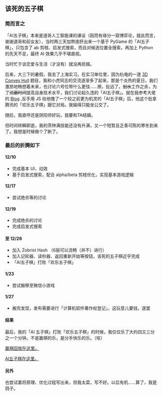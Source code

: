 ## 该死的五子棋

### 简而言之

「AI五子棋」本来是道哥人工智能课的课设（因而有缘分一窥博弈论，就此而言，谢谢道哥和前女友），当时两三天加熬夜肝出来一个基于 PyGame 的「AI五子棋」，只包含了 ab 剪枝、启发式搜索，而且对候选位置全搜索，再加上 Python 的先天不足，最终 AI 效果几乎不堪直视。

当时忙于谈恋爱与生活（才没有）就没再拾掇。

后来，大三下的暑假，我去了上海实习。在实习单位里，因为杭电的一道 [3D Convex Hull](http://acm.hdu.edu.cn/showproblem.php?pid=3662) 题目，我和小虎同志的交流逐渐多了起来，那是个炎热的夏日，我们激昂地畅想着未来，也讨论六号位带什么更佳……擦，扯远了。~~划水~~工作之余，为了~~消磨时间~~提高自身技术水平，我们讨论起久违的「AI五子棋」。就在我参考大佬的 [Blog](https://blog.csdn.net/lihongxun945) ,反手用 JS 给他撸了一个较之前更为机灵的「AI五子棋」后，他这个批拿腾讯的「欢乐五子棋」跟它对局。我输得只能坐公交了。

随后，我直呼还是阴阳师好玩，我要和TA结婚。

但时间转瞬即逝，我的茨林满技能还没有升满，又一个短暂且乏善可陈的寒冬到来了。我想是时候做个了断了。

### 最后的折腾如下

#### 12/10

* 完成基本 UI、动效
* 基于启发式搜索，配合 alpha/beta 剪枝优化，实现基本游戏逻辑

#### 12/17

* 尝试绝杀等的讨论

#### 12/19

* 完成绝杀的讨论
* 完成启发式搜索

#### 至 12/26

* 加入 Zobrist Hash （6层可以流畅（并不）进行）
* 加入记轮器、读秒器、返回重新开始等按钮，该死的五子棋近乎完成
* 「AI五子棋」打败「欢乐五子棋」

#### 1/23

* 尝试搬移至微信小游戏

#### 1/27

* 搬完发现，发布需要进行「计算机软件著作权登记」，这玩意儿要钱，遂罢

#### 结果

最后，我的「AI 五子棋」打败「欢乐五子棋」的时候，我仅仅乐了大约四又三分之一个分钟。不是赢棋的乐，是分手快乐的乐。（呕）

[赢棋回放在这里。](https://www.bilibili.com/video/av42735395)

[AI五子棋在这里。](https://yoghurtoreo.com/2019/01/29/8_The_Damned_Gobang/)

#### 另外

也尝试着将原理、优化过程写出来，但我太菜，写不好。以后有机……算了，我是鸽子。

